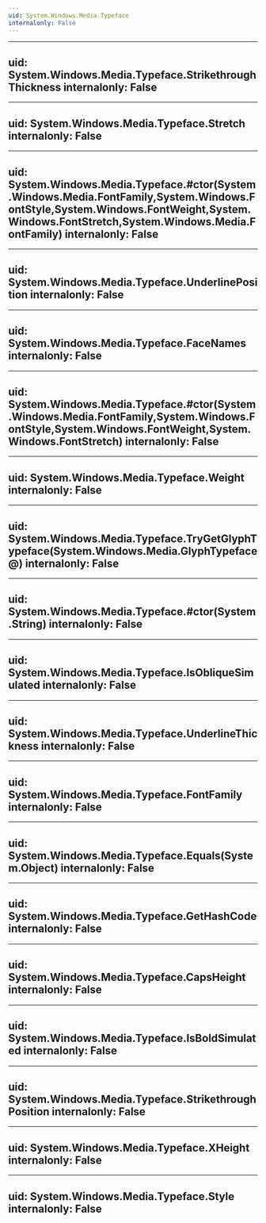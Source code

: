 ```yaml
---
uid: System.Windows.Media.Typeface
internalonly: False
---
```


---
uid: System.Windows.Media.Typeface.StrikethroughThickness
internalonly: False
---

---
uid: System.Windows.Media.Typeface.Stretch
internalonly: False
---

---
uid: System.Windows.Media.Typeface.#ctor(System.Windows.Media.FontFamily,System.Windows.FontStyle,System.Windows.FontWeight,System.Windows.FontStretch,System.Windows.Media.FontFamily)
internalonly: False
---

---
uid: System.Windows.Media.Typeface.UnderlinePosition
internalonly: False
---

---
uid: System.Windows.Media.Typeface.FaceNames
internalonly: False
---

---
uid: System.Windows.Media.Typeface.#ctor(System.Windows.Media.FontFamily,System.Windows.FontStyle,System.Windows.FontWeight,System.Windows.FontStretch)
internalonly: False
---

---
uid: System.Windows.Media.Typeface.Weight
internalonly: False
---

---
uid: System.Windows.Media.Typeface.TryGetGlyphTypeface(System.Windows.Media.GlyphTypeface@)
internalonly: False
---

---
uid: System.Windows.Media.Typeface.#ctor(System.String)
internalonly: False
---

---
uid: System.Windows.Media.Typeface.IsObliqueSimulated
internalonly: False
---

---
uid: System.Windows.Media.Typeface.UnderlineThickness
internalonly: False
---

---
uid: System.Windows.Media.Typeface.FontFamily
internalonly: False
---

---
uid: System.Windows.Media.Typeface.Equals(System.Object)
internalonly: False
---

---
uid: System.Windows.Media.Typeface.GetHashCode
internalonly: False
---

---
uid: System.Windows.Media.Typeface.CapsHeight
internalonly: False
---

---
uid: System.Windows.Media.Typeface.IsBoldSimulated
internalonly: False
---

---
uid: System.Windows.Media.Typeface.StrikethroughPosition
internalonly: False
---

---
uid: System.Windows.Media.Typeface.XHeight
internalonly: False
---

---
uid: System.Windows.Media.Typeface.Style
internalonly: False
---
